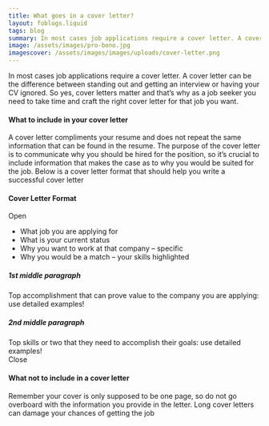 ```yaml
---
title: What goes in a cover letter?
layout: foblogs.liquid
tags: blog
summary: In most cases job applications require a cover letter. A cover letter can be the difference between standing out and getting an interview or having your CV ignored.
image: /assets/images/pro-bono.jpg
imagescover: /assets/images/images/uploads/cover-letter.png
---
```


In most cases job applications require a cover letter. A cover letter can be the difference between standing out and getting an interview or having your CV ignored. So yes, cover letters matter and that’s why as a job seeker you need to take time and craft the right cover letter for that job you want.

#### What to include in your cover letter

A cover letter compliments your resume and does not repeat the same information that can be found in the resume. The purpose of the cover letter is to communicate why you should be hired for the position, so it’s crucial to include information that makes the case as to why you would be suited for the job. Below is a cover letter format that should help you write a successful cover letter

#### Cover Letter Format

Open

- What job you are applying for
- What is your current status
- Why you want to work at that company – specific
- Why you would be a match – your skills highlighted

##### 1st middle paragraph

Top accomplishment that can prove value to the company you are applying: use detailed examples!

##### 2nd middle paragraph

Top skills or two that they need to accomplish their goals: use detailed examples!\
Close

#### What not to include in a cover letter

Remember your cover is only supposed to be one page, so do not go overboard with the information you provide in the letter. Long cover letters can damage your chances of getting the job
